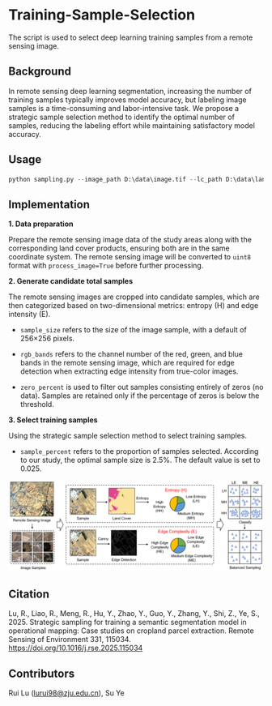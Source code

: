 # Training-Sample-Selection

The script is used to select deep learning training samples from a remote sensing image. 

## Background

In remote sensing deep learning segmentation, increasing the number of training samples typically improves model accuracy, but labeling image samples is a time-consuming and labor-intensive task. We propose a strategic sample selection method to identify the optimal number of samples, reducing the labeling effort while maintaining satisfactory model accuracy. 

## Usage

```python
python sampling.py --image_path D:\data\image.tif --lc_path D:\data\land_cover.tif --lc_target_value 1
```

## Implementation

**1. Data preparation**

Prepare the remote sensing image data of the study areas along with the corresponding land cover products, ensuring both are in the same coordinate system. The remote sensing image will be converted to `uint8` format with `process_image=True` before further processing. 

**2. Generate candidate total samples**

The remote sensing images are cropped into candidate samples, which are then categorized based on two-dimensional metrics: entropy (H) and edge intensity (E). 

- `sample_size` refers to the size of the image sample, with a default of 256×256 pixels. 

- `rgb_bands` refers to the channel number of the red, green, and blue bands in the remote sensing image, which are required for edge detection when extracting edge intensity from true-color images. 

- `zero_percent` is used to filter out samples consisting entirely of zeros (no data). Samples are retained only if the percentage of zeros is below the threshold. 

**3. Select training samples**

Using the strategic sample selection method to select training samples.

- `sample_percent` refers to the proportion of samples selected. According to our study, the optimal sample size is 2.5%. The default value is set to 0.025. 

![](https://github.com/Remote-Sensing-of-Land-Resource-Lab/Training-Sample-Selection/blob/main/figures/balancedSampling.png)

## Citation

Lu, R., Liao, R., Meng, R., Hu, Y., Zhao, Y., Guo, Y., Zhang, Y., Shi, Z., Ye, S., 2025. Strategic sampling for training a semantic segmentation model in operational mapping: Case studies on cropland parcel extraction. Remote Sensing of Environment 331, 115034. https://doi.org/10.1016/j.rse.2025.115034

## Contributors

Rui Lu (lurui98@zju.edu.cn), Su Ye 